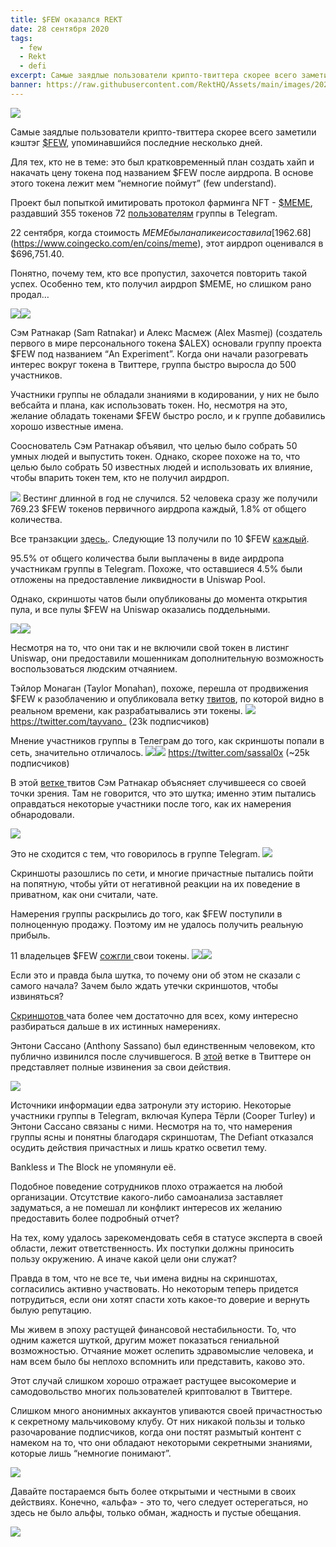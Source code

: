 ```yaml
---
title: $FEW оказался REKT
date: 28 сентября 2020
tags:
  - few
  - Rekt
  - defi
excerpt: Самые заядлые пользователи крипто-твиттера скорее всего заметили кэштэг $FEW, упоминавшийся последние несколько дней. Для тех, кто не в теме, это был кратковременный план создать хайп и накачать цену токена под названием $FEW после аирдропа. В основе этого токена лежит мем “немногие поймут” (few understand).
banner: https://raw.githubusercontent.com/RektHQ/Assets/main/images/2020/09/REKT-blood-3.jpg
---
```


![](https://raw.githubusercontent.com/RektHQ/Assets/main/images/2020/09/REKT-blood-3.jpg)

Самые заядлые пользователи крипто-твиттера скорее всего заметили кэштэг [$FEW](https://etherscan.io/token/0x8d588b66b9c605bd1f6e9b75cb9365aad5b97140), упоминавшийся последние несколько дней.

Для тех, кто не в теме: это был кратковременный план создать хайп и накачать цену токена под названием $FEW после аирдропа. В основе этого токена лежит мем “немногие поймут” (few understand).

Проект был попыткой имитировать протокол фарминга NFT - [$MEME](https://etherscan.io/token/0xd5525d397898e5502075ea5e830d8914f6f0affe), раздавший 355 токенов 72 [пользователям](https://etherscan.io/tx/0x94782d2f3ef4c580dd009d37809066468de0837486a2602eb9876a07c39759cd) группы в Telegram.

22 сентября, когда стоимость $MEME была на пике и составила [$1962.68](https://www.coingecko.com/en/coins/meme), этот аирдроп оценивался в $696,751.40.

Понятно, почему тем, кто все пропустил, захочется повторить такой успех. Особенно тем, кто получил аирдроп $MEME, но слишком рано продал…

![](https://lh3.googleusercontent.com/BmvDfrDzB36u3LyUr0KItoSe-QfDleQ19gpVOp3mHuT4JF6cM2hAuleyzdlugn1pHpOVRHefv16s9b7CgvMorXa2IxSg8M0yuXyf2_Byvmq3oMCEl_ku0y5mIvT8dFYyz1D3GiB6)![](https://lh4.googleusercontent.com/SV9UAhHduhL5zQeckH4IKGsus216Wsw_ucOpHefxfjCdhDjYAv8uhoYjaRyFJIYPaVFQ6gvOsWGmeMq1Hp5eh0KLX2xpQ4yvauvQuqZ1a17DnUMb4FYFrAjXrQVFAOrN4vuWBJId)

Сэм Ратнакар (Sam Ratnakar) и Алекс Масмеж (Alex Masmej) (создатель первого в мире персонального токена $ALEX) основали группу проекта $FEW под названием “An Experiment”. Когда они начали разогревать интерес вокруг токена в Твиттере, группа быстро выросла до 500 участников.

Участники группы не обладали знаниями в кодировании, у них не было вебсайта и плана, как использовать токен. Но, несмотря на это, желание обладать токенами $FEW быстро росло, и к группе добавились хорошо известные имена. 

Сооснователь Сэм Ратнакар объявил, что целью было собрать 50 умных людей и выпустить токен. Однако, скорее похоже на то, что целью было собрать 50 известных людей и использовать их влияние, чтобы впарить токен тем, кто не получил аирдроп.

![](https://raw.githubusercontent.com/RektHQ/Assets/main/images/2020/09/vested-1.jpeg)
Вестинг длинной в год не случился. 52 человека сразу же получили 769.23 $FEW токенов первичного аирдропа каждый, 1.8% от общего количества.

Все транзакции [здесь.](https://etherscan.io/token/0x8d588b66b9c605bd1f6e9b75cb9365aad5b97140?a=0xa5025faba6e70b84f74e9b1113e5f7f4e7f4859f). Следующие 13 получили по 10 $FEW [каждый](https://etherscan.io/tx/0x77777c023aa29aeae7298b975d6afd3a586214658a57897a79f9ca32196100c2).

95.5% от общего количества были выплачены в виде аирдропа участникам группы в Telegram. Похоже, что оставшиеся 4.5% были отложены на предоставление ликвидности в Uniswap Pool.

Однако, скриншоты чатов были опубликованы до момента открытия пула, и все пулы $FEW на Uniswap оказались поддельными.

![](https://raw.githubusercontent.com/RektHQ/Assets/main/images/2020/09/exitscam.jpeg)![](https://raw.githubusercontent.com/RektHQ/Assets/main/images/2020/09/unipools.jpeg)

Несмотря на то, что они так и не включили свой токен в листинг Uniswap, они предоставили мошенникам дополнительную возможность воспользоваться людским отчаянием.

Тэйлор Монаган (Taylor Monahan), похоже, перешла от продвижения $FEW к разоблачению и опубликовала ветку [твитов](https://twitter.com/tayvano_/status/1308513470006980608?s=20), по которой видно в реальном времени, как разрабатывались эти токены.
![](https://raw.githubusercontent.com/RektHQ/Assets/main/images/2020/09/TM.jpeg)
https://twitter.com/tayvano_ (23k подписчиков)

Мнение участников группы в Телеграм до того, как скриншоты попали в сеть, значительно отличалось.
![](https://raw.githubusercontent.com/RektHQ/Assets/main/images/2020/09/Screenshot-2020-09-26-at-08.50.02.png)![](https://lh4.googleusercontent.com/Eb68Y5HGqWf9H7cquujDmlzQ0Lk8j0D7i5-cCeprtC80yiYL9XNHvwTr4Ve0V4Ol_PbDDtdkfUi1teNNzGPm_MrKx4azU-58m0HhjcqKXcmHZImsWyhbUee6kAhXI-Zd7_D25-sL)
https://twitter.com/sassal0x (~25k подписчиков)

В этой [ветке ](https://twitter.com/mrdotboson/status/1308538094463844352?s=20)твитов Сэм Ратнакар объясняет случившееся со своей точки зрения. Там не говорится, что это шутка; именно этим пытались оправдаться некоторые участники после того, как их намерения обнародовали. 

![](https://lh6.googleusercontent.com/ClwSzg1-ryvSEC7LdjeFYOAvl2hexwbj5jGY83rHZj_aCKzcffOcWFqq_iqB5SdcsCscVhZcLCtEtcIYpdKKEQ8-lTu0cVq67eTBFLF4m_lFNFhKP7bd8OUBkP1ul1Gzm4wOl1np)

Это не сходится с тем, что говорилось в группе Telegram.
![](https://lh6.googleusercontent.com/wUSULEDE78A-_gCyb__90aB2YkJQddxZayEVso6q4AWp30xbr_rDpbKiUQ6z54GZJ-XZoEk7935qcjg7WvEry4hWNQn8xttc3ea7vH1ajFQsJDyx3N0gSG6iLxmxULtp9XYA6lJN)

Скриншоты разошлись по сети, и многие причастные пытались пойти на попятную, чтобы уйти от негативной реакции на их поведение в приватном, как они считали, чате.

Намерения группы раскрылись до того, как $FEW поступили в полноценную продажу. Поэтому им не удалось получить реальную прибыль.

11 владельцев $FEW [сожгли ](https://etherscan.io/token/0x8d588b66b9c605bd1f6e9b75cb9365aad5b97140?a=0x000000000000000000000000000000000000dead)свои токены.
![](https://lh4.googleusercontent.com/WoCSlvv_qeKE9jfVOJ8JFMqNI1A6U7ykcOf1B3O5mGH0VgFK7z8K-nfGC0qjvVg4CcoZskKooZLi5yRhqwpkKAphlM3hyMeP-vdPwFz-MHwO2jlHSXPIIN5Z7OLu3xZDLYvTu0vE)![](https://lh3.googleusercontent.com/9zCmkQ33ZI45VSYIYBOqnWP3Ct_dU5F1esKabHP1gdif31CEsjBUlZe0xx41jd39tnfdCfxZjdphkzoQuVV4xnuQ1a9unx1nHMbK8CIhdi59Ba9qQFnoZkULhQYuFfW1xIhWCHUF)

Если это и правда была шутка, то почему они об этом не сказали с самого начала? Зачем было ждать утечки скриншотов, чтобы извиняться?

[Скриншотов ](https://twitter.com/DegenAgent/status/1308622024856670208)чата более чем достаточно для всех, кому интересно разбираться дальше в их истинных намерениях.

Энтони Сассано (Anthony Sassano) был единственным человеком, кто публично извинился после случившегося. В [этой](https://twitter.com/sassal0x/status/1308747708019011584?s=20) ветке в Твиттере он представляет полные извинения за свои действия.

![](https://raw.githubusercontent.com/RektHQ/Assets/main/images/2020/09/sassory2.jpeg)

Источники информации едва затронули эту историю. Некоторые участники группы в Telegram, включая Купера Тёрли (Cooper Turley) и Энтони Сассано связаны с ними. Несмотря на то, что намерения группы ясны и понятны благодаря скриншотам, The Defiant отказался осудить действия причастных и лишь кратко осветил тему.

Bankless и The Block не упомянули её.

Подобное поведение сотрудников плохо отражается на любой организации. Отсутствие какого-либо самоанализа заставляет задуматься, а не помешал ли конфликт интересов их желанию предоставить более подробный отчет?

На тех, кому удалось зарекомендовать себя в статусе эксперта в своей области, лежит ответственность. Их поступки должны приносить пользу окружению. А иначе какой цели они служат?

Правда в том, что не все те, чьи имена видны на скриншотах, согласились активно участвовать. Но некоторым теперь придется потрудиться, если они хотят спасти хоть какое-то доверие и вернуть былую репутацию.

Мы живем в эпоху растущей финансовой нестабильности. То, что одним кажется шуткой, другим может показаться гениальной возможностью. Отчаяние может ослепить здравомыслие человека, и нам всем было бы неплохо вспомнить или представить, каково это. 

Этот случай слишком хорошо отражает растущее высокомерие и самодовольство многих пользователей криптовалют в Твиттере. 

Слишком много анонимных аккаунтов упиваются своей причастностью к секретному мальчиковому клубу. От них никакой пользы и только разочарование подписчиков, когда они постят размытый контент с намеком на то, что они обладают некоторыми секретными знаниями, которые лишь “немногие понимают”. 

![](https://lh5.googleusercontent.com/rNArPac7g3jvDyED1WMTpDueBsesT19gO7vqZt9SJSPlAHRFXMxZzz6M_cF8v72tOjzPFCJlau-eR9IPY9zdX2HQ-WbUmeYQyjWvRs1G7kuiOLEfqqgNYrwvEr4O1McsFvHq94UU)

Давайте постараемся быть более открытыми и честными в своих действиях. Конечно, «альфа» - это то, чего следует остерегаться, но здесь не было альфы, только обман, жадность и пустые обещания.

![](https://lh5.googleusercontent.com/AsnDgcmiZ87dJSog8uehl6uj4ZWS4wRyXHbOlNL98K3fPgNp0rnXFcF8Uh5ltuoJzSykH-tBLmOo8X7l6rBMpLKhn8P6efx3O5Y-4GBGtc4Jpsd8ugUzxKJvp4PBFQ57oc4QIvOm)
